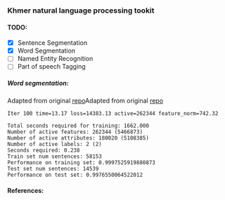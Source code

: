 ### Khmer natural language processing tookit


#### TODO:

* [X] Sentence Segmentation
* [X] Word Segmentation
* [ ] Named Entity Recognition
* [ ] Part of speech Tagging

##### Word segmentation:

Adapted from original [repo](https://github.com/phylypo/segmentation-crf-khmer)Adapted from original [repo](https://github.com/phylypo/segmentation-crf-khmer)

```
Iter 100 time=13.17 loss=14383.13 active=262344 feature_norm=742.32

Total seconds required for training: 1662.000
Number of active features: 262344 (5466873)
Number of active attributes: 180020 (5108385)
Number of active labels: 2 (2)
Seconds required: 0.238
Train set num sentences: 58153
Performance on training set: 0.9997525919880873
Test set num sentences: 14539
Performance on test set: 0.9976550064522012
```

#### References:
